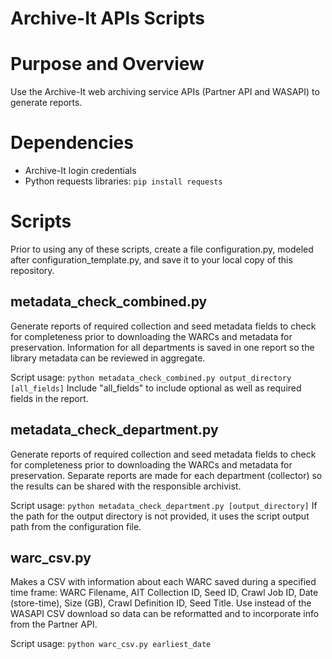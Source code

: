 # Archive-It APIs Scripts

# Purpose and Overview
Use the Archive-It web archiving service APIs (Partner API and WASAPI) to generate reports.

# Dependencies
* Archive-It login credentials
* Python requests libraries: `pip install requests`

# Scripts
Prior to using any of these scripts, create a file configuration.py, modeled after configuration_template.py,
and save it to your local copy of this repository.

## metadata_check_combined.py
Generate reports of required collection and seed metadata fields 
to check for completeness prior to downloading the WARCs and metadata for preservation.
Information for all departments is saved in one report so the library metadata can be reviewed in aggregate.

Script usage: `python metadata_check_combined.py output_directory [all_fields]`
Include "all_fields" to include optional as well as required fields in the report.

## metadata_check_department.py
Generate reports of required collection and seed metadata fields 
to check for completeness prior to downloading the WARCs and metadata for preservation. 
Separate reports are made for each department (collector) so the results can be shared with the responsible archivist.

Script usage: `python metadata_check_department.py [output_directory]`
If the path for the output directory is not provided, it uses the script output path from the configuration file.

## warc_csv.py
Makes a CSV with information about each WARC saved during a specified time frame: 
WARC Filename, AIT Collection ID, Seed ID, Crawl Job ID, Date (store-time), Size (GB), Crawl Definition ID, Seed Title.
Use instead of the WASAPI CSV download so data can be reformatted and to incorporate info from the Partner API.

Script usage: `python warc_csv.py earliest_date`